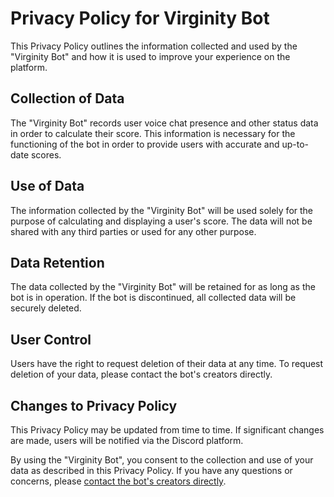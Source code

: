 # Privacy Policy for Virginity Bot

This Privacy Policy outlines the information collected and used by the "Virginity Bot" and how it is used to improve your experience on the platform.

## Collection of Data

The "Virginity Bot" records user voice chat presence and other status data in order to calculate their score. This information is necessary for the functioning of the bot in order to provide users with accurate and up-to-date scores.

## Use of Data

The information collected by the "Virginity Bot" will be used solely for the purpose of calculating and displaying a user's score. The data will not be shared with any third parties or used for any other purpose.

## Data Retention

The data collected by the "Virginity Bot" will be retained for as long as the bot is in operation. If the bot is discontinued, all collected data will be securely deleted.

## User Control

Users have the right to request deletion of their data at any time. To request deletion of your data, please contact the bot's creators directly.

## Changes to Privacy Policy

This Privacy Policy may be updated from time to time. If significant changes are made, users will be notified via the Discord platform.

By using the "Virginity Bot", you consent to the collection and use of your data as described in this Privacy Policy. If you have any questions or concerns, please [contact the bot's creators directly](https://github.com/Virginity-Bot/virginity-bot/discussions/new?category=q-a).
